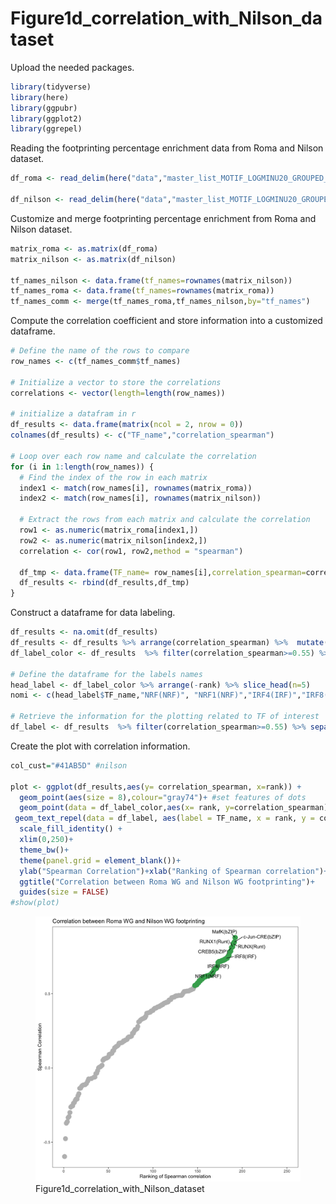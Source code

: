 # Figure1d_correlation_with_Nilson_dataset

Upload the needed packages.

``` r
library(tidyverse)
library(here)
library(ggpubr)
library(ggplot2)
library(ggrepel)
```

Reading the footprinting percentage enrichment data from Roma and Nilson
dataset.

``` r
df_roma <- read_delim(here("data","master_list_MOTIF_LOGMINU20_GROUPED_SI_HG19_ROMA_max_AGOSTO23.txt"),delim = "\t", col_names = T) %>% column_to_rownames(var="motif") 

df_nilson <- read_delim(here("data","master_list_MOTIF_LOGMINU20_GROUPED_SI_HG19_NILSON_max_AGOSTO23.txt"),delim = "\t", col_names = T) %>% column_to_rownames(var="motif")
```

Customize and merge footprinting percentage enrichment from Roma and
Nilson dataset.

``` r
matrix_roma <- as.matrix(df_roma)
matrix_nilson <- as.matrix(df_nilson)

tf_names_nilson <- data.frame(tf_names=rownames(matrix_nilson))
tf_names_roma <- data.frame(tf_names=rownames(matrix_roma))
tf_names_comm <- merge(tf_names_roma,tf_names_nilson,by="tf_names")
```

Compute the correlation coefficient and store information into a
customized dataframe.

``` r
# Define the name of the rows to compare
row_names <- c(tf_names_comm$tf_names)

# Initialize a vector to store the correlations
correlations <- vector(length=length(row_names))

# initialize a datafram in r
df_results <- data.frame(matrix(ncol = 2, nrow = 0))
colnames(df_results) <- c("TF_name","correlation_spearman")

# Loop over each row name and calculate the correlation
for (i in 1:length(row_names)) {
  # Find the index of the row in each matrix
  index1 <- match(row_names[i], rownames(matrix_roma))
  index2 <- match(row_names[i], rownames(matrix_nilson))
  
  # Extract the rows from each matrix and calculate the correlation
  row1 <- as.numeric(matrix_roma[index1,])
  row2 <- as.numeric(matrix_nilson[index2,])
  correlation <- cor(row1, row2,method = "spearman")
  
  df_tmp <- data.frame(TF_name= row_names[i],correlation_spearman=correlation )
  df_results <- rbind(df_results,df_tmp)
}
```

Construct a dataframe for data labeling.

``` r
df_results <- na.omit(df_results)
df_results <- df_results %>% arrange(correlation_spearman) %>%  mutate(rank = rank(correlation_spearman)) 
df_label_color <- df_results  %>% filter(correlation_spearman>=0.55) %>% separate(TF_name,c("TF_name",NA),sep="/") 

# Define the dataframe for the labels names
head_label <- df_label_color %>% arrange(-rank) %>% slice_head(n=5)
nomi <- c(head_label$TF_name,"NRF(NRF)", "NRF1(NRF)","IRF4(IRF)","IRF8(IRF)") 

# Retrieve the information for the plotting related to TF of interest
df_label <- df_results  %>% filter(correlation_spearman>=0.55) %>% separate(TF_name,c("TF_name",NA),sep="/") %>% filter(TF_name %in% nomi)
```

Create the plot with correlation information.

``` r
col_cust="#41AB5D" #nilson

plot <- ggplot(df_results,aes(y= correlation_spearman, x=rank)) + 
  geom_point(aes(size = 8),colour="gray74")+ #set features of dots
  geom_point(data = df_label_color,aes(x= rank, y=correlation_spearman),size=5,colour=col_cust)+
 geom_text_repel(data = df_label, aes(label = TF_name, x = rank, y = correlation_spearman),min.segment.length = 0.5,box.padding = 0.5) +
  scale_fill_identity() +
  xlim(0,250)+
  theme_bw()+ 
  theme(panel.grid = element_blank())+ 
  ylab("Spearman Correlation")+xlab("Ranking of Spearman correlation")+
  ggtitle("Correlation between Roma WG and Nilson WG footprinting")+
  guides(size = FALSE) 
#show(plot)
```

<figure>
<img
src="https://github.com/cleliacort/NRF1_paper/blob/main/Fig1/figures/spearman_correlation_ROMA_vs_NILSON_footprinting_wg_percentage_labels.png"
alt="Figure1d_correlation_with_Nilson_dataset" />
<figcaption
aria-hidden="true">Figure1d_correlation_with_Nilson_dataset</figcaption>
</figure>
